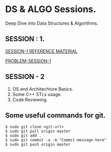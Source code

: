 # DS & ALGO Sessions.

Deep Dive into Data Structures &amp; Algorithms.

## SESSION : 1.

[SESSION-1 REFERENCE MATERIAL](https://docs.google.com/presentation/d/1cuvYXb8OdyYfJmVp_ZqTWzU6O13t77tGtFdqT1IgmBo/edit#slide=id.p)

[PROBLEM-SESSION-1](https://www.hackerearth.com/practice/algorithms/graphs/minimum-spanning-tree/tutorial/)

## SESSION - 2

1. OS and Architechture Basics.
2. Some C++ STLs usage.
3. Code Reviewing.

## Some useful commands for git.

```
$ sudo git clone <git-url>
$ sudo git pull origin master
$ sudo git add .
$ sudo git commit -a -m "Commit-messege-here"
$ sudo git push origin master
```
